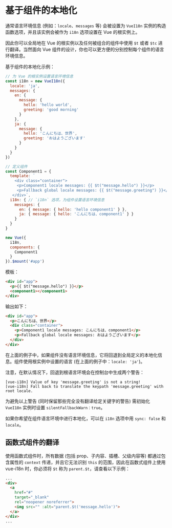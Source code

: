 # 基于组件的本地化

通常语言环境信息 (例如：`locale`、`messages` 等) 会被设置为 `VueI18n` 实例的构造函数选项，并且该实例会被作为 `i18n` 选项设置在 Vue 的根实例上。

因此你可以全局地在 Vue 的根实例以及任何被组合的组件中使用 `$t` 或者 `$tc` 进行翻译。当然面向 Vue 组件的设计，你也可以更方便的分别控制每个组件的语言环境信息。

基于组件的本地化示例：

```js
// 为 Vue 的根实例设置语言环境信息
const i18n = new VueI18n({
  locale: 'ja',
  messages: {
    en: {
      message: {
        hello: 'hello world',
        greeting: 'good morning'
      }
    },
    ja: {
      message: {
        hello: 'こんにちは、世界',
        greeting: 'おはようございます'
      }
    }
  }
})

// 定义组件
const Component1 = {
  template: `
    <div class="container">
     <p>Component1 locale messages: {{ $t("message.hello") }}</p>
     <p>Fallback global locale messages: {{ $t("message.greeting") }}</p>
   </div>`,
  i18n: { // `i18n` 选项，为组件设置语言环境信息
    messages: {
      en: { message: { hello: 'hello component1' } },
      ja: { message: { hello: 'こんにちは、component1' } }
    }
  }
}

new Vue({
  i18n,
  components: {
    Component1
  }
}).$mount('#app')
```

模板：


```html
<div id="app">
  <p>{{ $t("message.hello") }}</p>
  <component1></component1>
</div>
```

输出如下：

```html
<div id="app">
  <p>こんにちは、世界</p>
  <div class="container">
    <p>Component1 locale messages: こんにちは、component1</p>
    <p>Fallback global locale messages: おはようございます</p>
  </div>
</div>
```

在上面的例子中，如果组件没有语言环境信息，它将回退到全局定义的本地化信息。组件使用根实例中设置的语言 (在上面的例子中：`locale: 'ja'`)。

注意，在默认情况下，回退到根语言环境会在控制台中生成两个警告：

```
[vue-i18n] Value of key 'message.greeting' is not a string!
[vue-i18n] Fall back to translate the keypath 'message.greeting' with root locale.
```

为避免以上警告 (同时保留那些完全没有翻译给定关键字的警告) 需初始化 `VueI18n` 实例时设置 `silentFallbackWarn：true`。

如果你希望在组件语言环境中进行本地化，可以在 `i18n` 选项中用 `sync: false` 和 `locale`。

## 函数式组件的翻译

使用函数式组件时，所有数据 (包括 prop、子内容、插槽、父级内容等) 都通过包含属性的 `context` 传递，并且它无法识别 `this` 的范围，因此在函数式组件上使用 vue-i18n 时，你必须将 `$t` 称为 `parent.$t`，请查看以下示例：

```html
...
<div>
  <a
    href="#"
    target="_blank"
    rel="noopener noreferrer">
    <img src="" :alt="parent.$t('message.hello')">
  </a>
</div>
...
```
